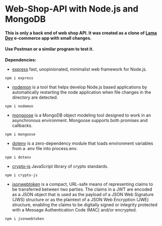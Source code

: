 # Web-Shop-API with Node.js and MongoDB


#### This is only a back end of web shop API. It was created as a clone of [Lama Dev](https://github.com/safak) e-commerce app with small changes.
#### Use **Postman** or a similar program to test it. 

**Dependencies:**
* [express](https://www.npmjs.com/package/express) fast, unopinionated, minimalist web framework for Node.js.
```
npm i express
```
* [nodemon](https://www.npmjs.com/package/nodemon) is a tool that helps develop Node.js based applications by automatically restarting the node application when file changes in the directory are detected.
```
npm i nodemon
```
* [mongoose](https://www.npmjs.com/package/mongoose) is a MongoDB object modeling tool designed to work in an asynchronous environment. Mongoose supports both promises and callbacks.
```
npm i mongoose
```
* [dotenv](https://www.npmjs.com/package/dotenv) is a zero-dependency module that loads environment variables from a .env file into process.env.
```
npm i dotenv
```
* [crypto-js](https://www.npmjs.com/package/crypto-js) JavaScript library of crypto standards.
```
npm i crypto-js
```
* [jsonwebtoken](https://www.npmjs.com/package/jsonwebtoken) is a compact, URL-safe means of representing claims to be transferred between two parties. The claims in a JWT are encoded as a JSON object that is used as the payload of a JSON Web Signature (JWS) structure or as the plaintext of a JSON Web Encryption (JWE) structure, enabling the claims to be digitally signed or integrity protected with a Message Authentication Code (MAC) and/or encrypted.
```
npm i jsonwebtoken
```
